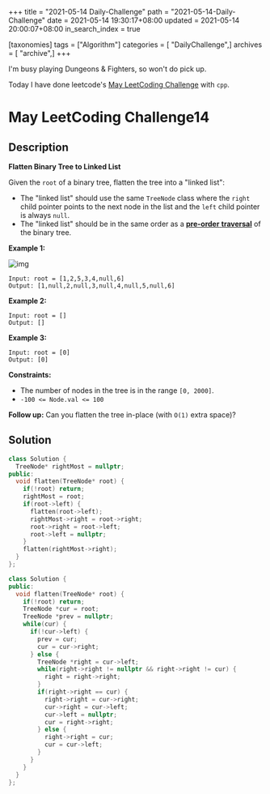 +++
title = "2021-05-14 Daily-Challenge"
path = "2021-05-14-Daily-Challenge"
date = 2021-05-14 19:30:17+08:00
updated = 2021-05-14 20:00:07+08:00
in_search_index = true

[taxonomies]
tags = ["Algorithm"]
categories = [ "DailyChallenge",]
archives = [ "archive",]
+++

I'm busy playing Dungeons & Fighters, so won't do pick up.

Today I have done leetcode's [May LeetCoding Challenge](https://leetcode.com/explore/challenge/card/may-leetcoding-challenge-2021/599/week-2-may-8th-may-14th/3742/) with `cpp`.

<!-- more -->

# May LeetCoding Challenge14

## Description

**Flatten Binary Tree to Linked List**

Given the `root` of a binary tree, flatten the tree into a "linked list":

- The "linked list" should use the same `TreeNode` class where the `right` child pointer points to the next node in the list and the `left` child pointer is always `null`.
- The "linked list" should be in the same order as a [**pre-order** **traversal**](https://en.wikipedia.org/wiki/Tree_traversal#Pre-order,_NLR) of the binary tree.

 

**Example 1:**

![img](https://assets.leetcode.com/uploads/2021/01/14/flaten.jpg)

```
Input: root = [1,2,5,3,4,null,6]
Output: [1,null,2,null,3,null,4,null,5,null,6]
```

**Example 2:**

```
Input: root = []
Output: []
```

**Example 3:**

```
Input: root = [0]
Output: [0]
```

 

**Constraints:**

- The number of nodes in the tree is in the range `[0, 2000]`.
- `-100 <= Node.val <= 100`

 

**Follow up:** Can you flatten the tree in-place (with `O(1)` extra space)?

## Solution

``` cpp
class Solution {
  TreeNode* rightMost = nullptr;
public:
  void flatten(TreeNode* root) {
    if(!root) return;
    rightMost = root;
    if(root->left) {
      flatten(root->left);
      rightMost->right = root->right;
      root->right = root->left;
      root->left = nullptr;
    }
    flatten(rightMost->right);
  }
};
```

``` cpp
class Solution {
public:
  void flatten(TreeNode* root) {
    if(!root) return;
    TreeNode *cur = root;
    TreeNode *prev = nullptr;
    while(cur) {
      if(!cur->left) {
        prev = cur;
        cur = cur->right;
      } else {
        TreeNode *right = cur->left;
        while(right->right != nullptr && right->right != cur) {
          right = right->right;
        }
        if(right->right == cur) {
          right->right = cur->right;
          cur->right = cur->left;
          cur->left = nullptr;
          cur = right->right;
        } else {
          right->right = cur;
          cur = cur->left;
        }
      }
    }
  }
};
```
